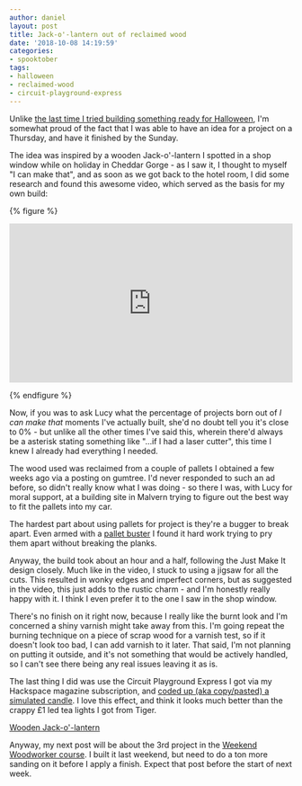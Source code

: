 ```yaml
---
author: daniel
layout: post
title: Jack-o'-lantern out of reclaimed wood
date: '2018-10-08 14:19:59'
categories:
- spooktober
tags:
- halloween
- reclaimed-wood
- circuit-playground-express
---
```


Unlike [the last time I tried building something ready for Halloween](/2017/02/09/my-halloween-box-isnt-four-months-late-its-eight-months-early/), I'm somewhat proud of the fact that I was able to have an idea for a project on a Thursday, and have it finished by the Sunday.

The idea was inspired by a wooden Jack-o'-lantern I spotted in a shop window while on holiday in Cheddar Gorge - as I saw it, I thought to myself "I can make that", and as soon as we got back to the hotel room, I did some research and found this awesome video, which served as the basis for my own build:

{% figure %}
  <style>.embed-container { position: relative; padding-bottom: 56.25%; height: 0; overflow: hidden; max-width: 100%; } .embed-container iframe, .embed-container object, .embed-container embed { position: absolute; top: 0; left: 0; width: 100%; height: 100%; }</style><div class='embed-container'><iframe src='https://www.youtube.com/embed/CGAGf7WCv8g' frameborder='0' allowfullscreen></iframe></div>
{% endfigure %}

Now, if you was to ask Lucy what the percentage of projects born out of _I can make that_ moments I've actually built, she'd no doubt tell you it's close to 0% - but unlike all the other times I've said this, wherein there'd always be a asterisk stating something like "...if I had a laser cutter", this time I knew I already had everything I needed.

The wood used was reclaimed from a couple of pallets I obtained a few weeks ago via a posting on gumtree. I'd never responded to such an ad before, so didn't really know what I was doing - so there I was, with Lucy for moral support, at a building site in Malvern trying to figure out the best way to fit the pallets into my car.

The hardest part about using pallets for project is they're a bugger to break apart. Even armed with a [pallet buster](https://amzn.to/2yiF3HM) I found it hard work trying to pry them apart without breaking the planks.

Anyway, the build took about an hour and a half, following the Just Make It design closely. Much like in the video, I stuck to using a jigsaw for all the cuts. This resulted in wonky edges and imperfect corners, but as suggested in the video, this just adds to the rustic charm - and I'm honestly really happy with it. I think I even prefer it to the one I saw in the shop window.

There's no finish on it right now, because I really like the burnt look and I'm concerned a shiny varnish might take away from this. I'm going repeat the burning technique on a piece of scrap wood for a varnish test, so if it doesn't look too bad, I can add varnish to it later. That said, I'm not planning on putting it outside, and it's not something that would be actively handled, so I can't see there being any real issues leaving it as is.

The last thing I did was use the Circuit Playground Express I got via my Hackspace magazine subscription, and [coded up (aka copy/pasted) a simulated candle](https://learn.adafruit.com/circuit-playground-jack-o-lantern/arduino-code#). I love this effect, and think it looks much better than the crappy £1 led tea lights I got from Tiger.

<a class="embedly-card" data-card-controls="0" href="https://imgur.com/a/WAYOXkx#vh1fmIg">Wooden Jack-o'-lantern</a>
<script async src="//cdn.embedly.com/widgets/platform.js" charset="UTF-8"></script>

Anyway, my next post will be about the 3rd project in the [Weekend Woodworker course](/category/weekend-woodworker/). I built it last weekend, but need to do a ton more sanding on it before I apply a finish. Expect that post before the start of next week.

